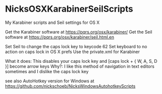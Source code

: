 # NicksOSXKarabinerSeilScripts
My Karabiner scripts and Seil settings for OS X

Get the Karabiner software at https://pqrs.org/osx/karabiner/
Get the Seil software at https://pqrs.org/osx/karabiner/seil.html.en

Set Seil to change the caps lock key to keycode 62
Set keyboard to no action on caps lock in OS X prefs
Use the private.xml for Karabiner

What it does: This disables your caps lock key and [caps lock + { W, A, S, D }] become arrow keys
Why?: I like this method of navigation in text editors sometimes and I dislike the caps lock key

see also AutoHotkey version for Windows at https://github.com/nickschoeb/NicksWindowsAutohotkeyScripts
